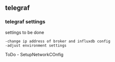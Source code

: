 ## telegraf

### telegraf settings

settings to be done
```
-change ip address of broker and influxdb config
-adjust environment settings
```

ToDo - SetupNetworkCOnfig
